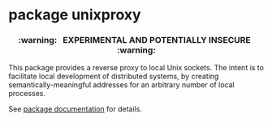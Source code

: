 # package unixproxy

<h3 align="center">:warning: &nbsp; EXPERIMENTAL AND POTENTIALLY INSECURE &nbsp; :warning:</h3>

This package provides a reverse proxy to local Unix sockets. The intent is to
facilitate local development of distributed systems, by creating
semantically-meaningful addresses for an arbitrary number of local processes.

See [package documentation][docs] for details.

[docs]: https://pkg.go.dev/github.com/peterbourgon/unixtransport/unixproxy
